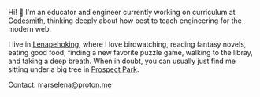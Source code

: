 Hi! 👋 I'm an educator and engineer currently working on curriculum at [Codesmith](https://codesmith.io), thinking deeply about how best to teach engineering for the modern web.

I live in [Lenapehoking](https://en.wikipedia.org/wiki/Lenapehoking), where I love birdwatching, reading fantasy novels, eating good food, finding a new favorite puzzle game, walking to the libray, and taking a deep breath. When in doubt, you can usually just find me sitting under a big tree in [Prospect Park](https://www.prospectpark.org/visit-the-park/park-map/).

Contact: marselena@proton.me
